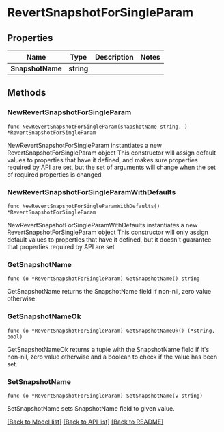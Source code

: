 # RevertSnapshotForSingleParam

## Properties

Name | Type | Description | Notes
------------ | ------------- | ------------- | -------------
**SnapshotName** | **string** |  | 

## Methods

### NewRevertSnapshotForSingleParam

`func NewRevertSnapshotForSingleParam(snapshotName string, ) *RevertSnapshotForSingleParam`

NewRevertSnapshotForSingleParam instantiates a new RevertSnapshotForSingleParam object
This constructor will assign default values to properties that have it defined,
and makes sure properties required by API are set, but the set of arguments
will change when the set of required properties is changed

### NewRevertSnapshotForSingleParamWithDefaults

`func NewRevertSnapshotForSingleParamWithDefaults() *RevertSnapshotForSingleParam`

NewRevertSnapshotForSingleParamWithDefaults instantiates a new RevertSnapshotForSingleParam object
This constructor will only assign default values to properties that have it defined,
but it doesn't guarantee that properties required by API are set

### GetSnapshotName

`func (o *RevertSnapshotForSingleParam) GetSnapshotName() string`

GetSnapshotName returns the SnapshotName field if non-nil, zero value otherwise.

### GetSnapshotNameOk

`func (o *RevertSnapshotForSingleParam) GetSnapshotNameOk() (*string, bool)`

GetSnapshotNameOk returns a tuple with the SnapshotName field if it's non-nil, zero value otherwise
and a boolean to check if the value has been set.

### SetSnapshotName

`func (o *RevertSnapshotForSingleParam) SetSnapshotName(v string)`

SetSnapshotName sets SnapshotName field to given value.



[[Back to Model list]](../README.md#documentation-for-models) [[Back to API list]](../README.md#documentation-for-api-endpoints) [[Back to README]](../README.md)


